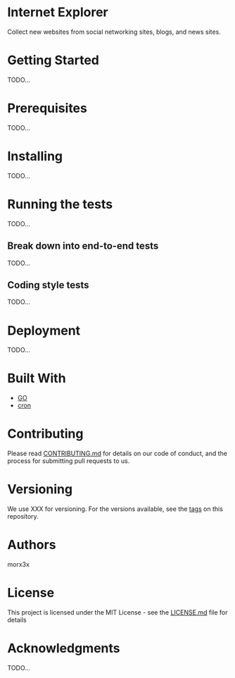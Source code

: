 # Internet Explorer
Collect new websites from social networking sites, blogs, and news sites.

# Getting Started
TODO...

# Prerequisites
TODO...

# Installing
TODO...

# Running the tests
TODO...

## Break down into end-to-end tests
TODO...

## Coding style tests
TODO...

# Deployment
TODO...

# Built With
- [GO](https://golang.org/)
- [cron](https://en.wikipedia.org/wiki/Cron)

# Contributing
Please read [CONTRIBUTING.md]() for details on our code of conduct, and the process for submitting pull requests to us.

# Versioning
We use XXX for versioning. For the versions available, see the [tags]() on this repository.

# Authors
morx3x

# License
This project is licensed under the MIT License - see the [LICENSE.md]() file for details

# Acknowledgments
TODO...